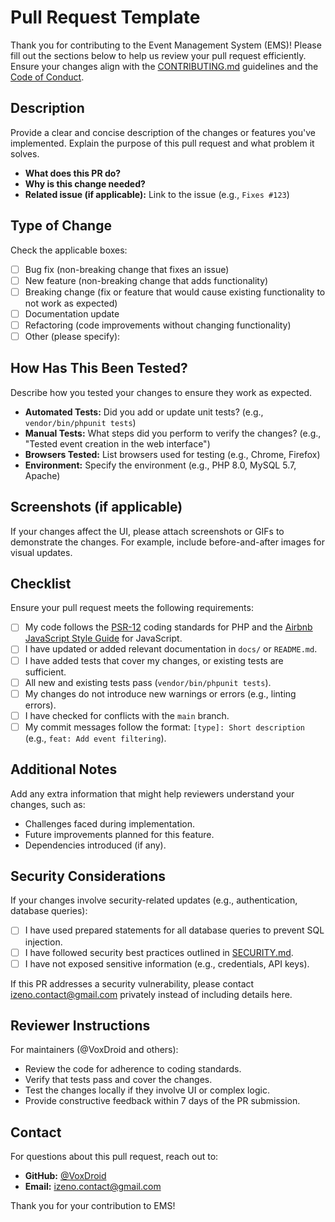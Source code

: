 # Pull Request Template

Thank you for contributing to the Event Management System (EMS)! Please fill out the sections below to help us review your pull request efficiently. Ensure your changes align with the [CONTRIBUTING.md](CONTRIBUTING.md) guidelines and the [Code of Conduct](CODE_OF_CONDUCT.md).

## Description

Provide a clear and concise description of the changes or features you've implemented. Explain the purpose of this pull request and what problem it solves.

- **What does this PR do?**
- **Why is this change needed?**
- **Related issue (if applicable):** Link to the issue (e.g., `Fixes #123`)

## Type of Change

Check the applicable boxes:

- [ ] Bug fix (non-breaking change that fixes an issue)
- [ ] New feature (non-breaking change that adds functionality)
- [ ] Breaking change (fix or feature that would cause existing functionality to not work as expected)
- [ ] Documentation update
- [ ] Refactoring (code improvements without changing functionality)
- [ ] Other (please specify):

## How Has This Been Tested?

Describe how you tested your changes to ensure they work as expected.

- **Automated Tests:** Did you add or update unit tests? (e.g., `vendor/bin/phpunit tests`)
- **Manual Tests:** What steps did you perform to verify the changes? (e.g., "Tested event creation in the web interface")
- **Browsers Tested:** List browsers used for testing (e.g., Chrome, Firefox)
- **Environment:** Specify the environment (e.g., PHP 8.0, MySQL 5.7, Apache)

## Screenshots (if applicable)

If your changes affect the UI, please attach screenshots or GIFs to demonstrate the changes. For example, include before-and-after images for visual updates.

## Checklist

Ensure your pull request meets the following requirements:

- [ ] My code follows the [PSR-12](https://www.php-fig.org/psr/psr-12/) coding standards for PHP and the [Airbnb JavaScript Style Guide](https://github.com/airbnb/javascript) for JavaScript.
- [ ] I have updated or added relevant documentation in `docs/` or `README.md`.
- [ ] I have added tests that cover my changes, or existing tests are sufficient.
- [ ] All new and existing tests pass (`vendor/bin/phpunit tests`).
- [ ] My changes do not introduce new warnings or errors (e.g., linting errors).
- [ ] I have checked for conflicts with the `main` branch.
- [ ] My commit messages follow the format: `[type]: Short description` (e.g., `feat: Add event filtering`).

## Additional Notes

Add any extra information that might help reviewers understand your changes, such as:

- Challenges faced during implementation.
- Future improvements planned for this feature.
- Dependencies introduced (if any).

## Security Considerations

If your changes involve security-related updates (e.g., authentication, database queries):

- [ ] I have used prepared statements for all database queries to prevent SQL injection.
- [ ] I have followed security best practices outlined in [SECURITY.md](SECURITY.md).
- [ ] I have not exposed sensitive information (e.g., credentials, API keys).

If this PR addresses a security vulnerability, please contact [izeno.contact@gmail.com](mailto:izeno.contact@gmail.com) privately instead of including details here.

## Reviewer Instructions

For maintainers (@VoxDroid and others):

- Review the code for adherence to coding standards.
- Verify that tests pass and cover the changes.
- Test the changes locally if they involve UI or complex logic.
- Provide constructive feedback within 7 days of the PR submission.

## Contact

For questions about this pull request, reach out to:

- **GitHub:** [@VoxDroid](https://github.com/VoxDroid)
- **Email:** [izeno.contact@gmail.com](mailto:izeno.contact@gmail.com)

Thank you for your contribution to EMS!